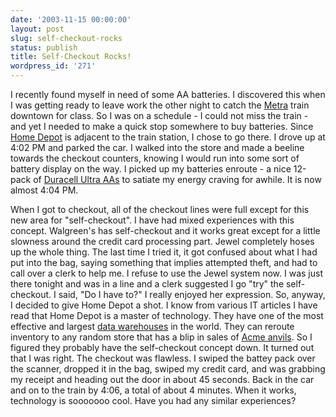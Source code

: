 ```yaml
---
date: '2003-11-15 00:00:00'
layout: post
slug: self-checkout-rocks
status: publish
title: Self-Checkout Rocks!
wordpress_id: '271'
---
```


I recently found myself in need of some AA batteries. I discovered this when I was getting ready to leave work the other night to catch the [Metra](http://metrarail.com/Sched/md_n/mdn_wki.html) train downtown for class. So I was on a schedule - I could not miss the train - and yet I needed to make a quick stop somewhere to buy batteries. Since [Home Depot](http://www.homedepot.com) is adjacent to the train station, I chose to go there. I drove up at 4:02 PM and parked the car. I walked into the store and made a beeline towards the checkout counters, knowing I would run into some sort of battery display on the way. I picked up my batteries enroute - a nice 12-pack of [Duracell Ultra AAs](http://www.duracell.com/products/ultra.asp?id=35&) to satiate my energy craving for awhile. It is now almost 4:04 PM.  

  

When I got to checkout, all of the checkout lines were full except for this new area for "self-checkout". I have had mixed experiences with this concept. Walgreen's has self-checkout and it works great except for a little slowness around the credit card processing part. Jewel completely hoses up the whole thing. The last time I tried it, it got confused about what I had put into the bag, saying something that implies attempted theft, and had to call over a clerk to help me. I refuse to use the Jewel system now. I was just there tonight and was in a line and a clerk suggested I go "try" the self-checkout. I said, "Do I have to?" I really enjoyed her expression. So, anyway, I decided to give Home Depot a shot. I know from various IT articles I have read that Home Depot is a master of technology. They have one of the most effective and largest [data warehouses](http://www-3.ibm.com/software/success/cssdb.nsf/CS/MMAA-5ESMLQ?OpenDocument&Site=default) in the world. They can reroute inventory to any random store that has a blip in sales of [Acme anvils](http://home.nc.rr.com/tuco/looney/acme/anvils.html). So I figured they probably have the self-checkout concept down. It turned out that I was right. The checkout was flawless. I swiped the battey pack over the scanner, dropped it in the bag, swiped my credit card, and was grabbing my receipt and heading out the door in about 45 seconds. Back in the car and on to the train by 4:06, a total of about 4 minutes. When it works, technology is sooooooo cool. Have you had any similar experiences?

